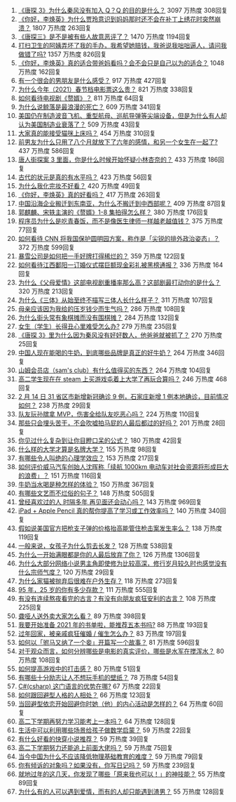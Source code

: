 1. [《唐探 3》为什么秦风没有加入 Q？Q 的目的是什么？](https://www.zhihu.com/question/444247052) 3097 万热度 308回复
1. [《你好，李焕英》为什么贾玲意识到妈妈那时还不会在补丁上绣花时突然崩溃？](https://www.zhihu.com/question/444267187) 1807 万热度 263回复
1. [《唐探三》是不是被有些人故意恶评了？](https://www.zhihu.com/question/444157762) 1470 万热度 1194回复
1. [打扫卫生的阿姨弄坏了我的手办，我希望她赔钱，我爸说我咄咄逼人，请问我做错了吗?](https://www.zhihu.com/question/442756818) 1357 万热度 826回复
1. [《你好，李焕英》真的适合带爸妈看吗？会不会只是自己以为的适合？](https://www.zhihu.com/question/444136127) 1048 万热度 162回复
1. [有一个很会的男朋友是什么感受？](https://www.zhihu.com/question/391872560) 917 万热度 427回复
1. [为什么今年（2021）春节档电影票这么贵？](https://www.zhihu.com/question/442391364) 821 万热度 338回复
1. [如何看待电视剧《赘婿》？](https://www.zhihu.com/question/444425031) 811 万热度 64回复
1. [为什么说鲸落是最浪漫的死亡？](https://www.zhihu.com/question/440958548) 609 万热度 341回复
1. [美国仍在制造波音飞机、重型航母、巡航导弹等尖端设备，但是为什么有人却认为美国制造业衰落了？](https://www.zhihu.com/question/443912700) 509 万热度 43回复
1. [大家真的能接受猫咪上床吗？](https://www.zhihu.com/question/442904528) 454 万热度 310回复
1. [前男友为什么只用了八个月就放下了六年的感情，和另一个女生在一起了?](https://www.zhihu.com/question/437014772) 437 万热度 586回复
1. [唐人街探案 3 里面，你是什么时候开始怀疑小林杏奈的？](https://www.zhihu.com/question/444524753) 433 万热度 186回复
1. [古代的状元是真的有水平吗？](https://www.zhihu.com/question/427239644) 423 万热度 56回复
1. [为什么我化完妆不好看？](https://www.zhihu.com/question/442640081) 420 万热度 49回复
1. [《你好，李焕英》真的好看吗？](https://www.zhihu.com/question/444200836) 417 万热度 263回复
1. [中国沿海企业搬迁到东南亚，为什么不搬迁到中西部呢？](https://www.zhihu.com/question/443763482) 409 万热度 87回复
1. [郭麒麟、宋轶主演的《赘婿》1-8 集拍得怎么样？](https://www.zhihu.com/question/444400689) 380 万热度 176回复
1. [程序员为什么是吃青春饭，而不是像医生律师一样越老越值钱？](https://www.zhihu.com/question/444102247) 375 万热度 77回复
1. [如何看待 CNN 将我国保护圆明园方案，称作是「尖锐的排外政治姿态」？](https://www.zhihu.com/question/444495574) 372 万热度 599回复
1. [暴雪公司是如何把一手好牌打得稀烂的？](https://www.zhihu.com/question/441098475) 359 万热度 122回复
1. [如何看待江西鄱阳一订婚仪式摆巨额现金彩礼被黑榜通报？](https://www.zhihu.com/question/444525387) 336 万热度 164回复
1. [为什么《父母爱情》这部电视剧重播率那么高？这部剧最打动你的是什么？](https://www.zhihu.com/question/425708262) 320 万热度 213回复
1. [为什么《三体》从始至终不描写三体人长什么样子？](https://www.zhihu.com/question/443422202) 311 万热度 107回复
1. [母亲应该因为我给的压岁钱少而生气吗？](https://www.zhihu.com/question/444206266) 286 万热度 108回复
1. [为什么街头常有象棋摊而没有围棋摊？](https://www.zhihu.com/question/444334861) 284 万热度 132回复
1. [女生（学生）长得丑心里难受怎么办?](https://www.zhihu.com/question/444280529) 279 万热度 235回复
1. [《唐探 3》里为什么因为秦风没有好好数人，他爸爸就被抓了？](https://www.zhihu.com/question/444120794) 270 万热度 25回复
1. [中国人现在能喝的牛奶，到底哪些品牌是真正的好牛奶？](https://www.zhihu.com/question/406534691) 264 万热度 346回复
1. [山姆会员店（sam's club）有什么值得买的东西？](https://www.zhihu.com/question/58897556) 264 万热度 104回复
1. [高二学生现在在 steam 上买游戏屯着上大学了再玩合算吗？](https://www.zhihu.com/question/437333279) 246 万热度 468回复
1. [2 月 14 日 31 省区市新增新冠确诊 9 例，石家庄新增 1 例本地确诊，目前情况如何？](https://www.zhihu.com/question/444499185) 238 万热度 29回复
1. [队友玩孙膑拿 MVP，伤害全给队友吃恶心吗？](https://www.zhihu.com/question/444126709) 224 万热度 110回复
1. [那些只会埋头苦干，不会吹嘘拍马屁的人最后都过的好吗？](https://www.zhihu.com/question/443803778) 201 万热度 28回复
1. [你见过什么复杂到让你目瞪口呆的公式？](https://www.zhihu.com/question/314444749) 180 万热度 42回复
1. [什么样的大学才算是名牌大学？](https://www.zhihu.com/question/440362268) 155 万热度 98回复
1. [有哪些令人叫绝的心理学效应？](https://www.zhihu.com/question/20357247) 153 万热度 217回复
1. [如何评价威马汽车创始人沈晖称「续航 1000km 电动车对社会资源将形成巨大的浪费」？](https://www.zhihu.com/question/440106593) 151 万热度 116回复
1. [牛奶当水喝是种怎样的体验？](https://www.zhihu.com/question/41816772) 150 万热度 367回复
1. [有哪些文艺而不烂俗的句子？](https://www.zhihu.com/question/384858847) 148 万热度 505回复
1. [曾经喜欢过的人  时隔多年  再见面还会动心吗？](https://www.zhihu.com/question/436416189) 143 万热度 969回复
1. [iPad + Apple Pencil 真的帮你提高了学习或工作效率吗？](https://www.zhihu.com/question/319011403) 140 万热度 340回复
1. [假如说美国官方把枪支子弹的价格抬高能管住枪击案发生率么？](https://www.zhihu.com/question/443399024) 138 万热度 119回复
1. [一般来说，女孩子为什么剪去长发？](https://www.zhihu.com/question/443395392) 128 万热度 538回复
1. [为什么一开始满眼都是你的人最后放弃了你？](https://www.zhihu.com/question/437654996) 126 万热度 1306回复
1. [为什么大部分网络小说男主角即使修为比较高深，修行岁月较久时也感觉没有什么宗师气度？](https://www.zhihu.com/question/444555645) 120 万热度 29回复
1. [为什么家猫被抛弃后很难在户外生存？](https://www.zhihu.com/question/430534419) 118 万热度 273回复
1. [95 年，25 岁的你有多少存款？](https://www.zhihu.com/question/414209302) 111 万热度 555回复
1. [有没有连续熬夜看完的古言？有没有向朋友疯狂安利的古言？](https://www.zhihu.com/question/367566060) 108 万热度 225回复
1. [聋哑人送外卖大家怎么看？](https://www.zhihu.com/question/68568499) 89 万热度 398回复
1. [我要开始准备 2021 年的书单啦，能推荐五本书吗?](https://www.zhihu.com/question/435930097) 88 万热度 193回复
1. [过年回家，被亲戚疯狂催婚 / 催生怎么办？](https://www.zhihu.com/question/443338379) 83 万热度 197回复
1. [如何以「驸马又纳了一个妾」开篇写一个故事？](https://www.zhihu.com/question/392975374) 81 万热度 596回复
1. [对于观众而言，如何分辨哪些是电影的真实评价，哪些是水军在搅浑水？](https://www.zhihu.com/question/444229926) 80 万热度 108回复
1. [如何提高游戏中的打击感？](https://www.zhihu.com/question/20344728) 80 万热度 51回复
1. [有哪些十分励志让人不想玩手机的壁纸？](https://www.zhihu.com/question/267009223) 78 万热度 54回复
1. [C#(csharp) 这门语言的优势在哪?](https://www.zhihu.com/question/444221405) 67 万热度 22回复
1. [如何跟回避型人格的人相处？](https://www.zhihu.com/question/416440367) 66 万热度 123回复
1. [当回避型依恋开始回避你时她（他）的内心活动是怎样的？](https://www.zhihu.com/question/337217828) 64 万热度 60回复
1. [高二下学期再努力学习能考上一本吗？](https://www.zhihu.com/question/443937418) 64 万热度 128回复
1. [生活中可以利用哪些场景给孩子做数学启蒙？](https://www.zhihu.com/question/386686608) 59 万热度 22回复
1. [有什么好看的快穿小说推荐？](https://www.zhihu.com/question/440243405) 59 万热度 39回复
1. [高二下学期努力还能追上前面大佬吗？](https://www.zhihu.com/question/438376447) 59 万热度 75回复
1. [当今中国为什么不应该降低物理基础教育的难度？](https://www.zhihu.com/question/277106464) 59 万热度 79回复
1. [你有倾诉的对象吗？如果没有，你写日记吗？](https://www.zhihu.com/question/442066788) 59 万热度 239回复
1. [就地过年的这几天，你发现了哪些「原来我也可以！」的神技能？](https://www.zhihu.com/question/444500424) 55 万热度 89回复
1. [为什么有的人可以遇到爱情，而有的人却只能遇到渣男？](https://www.zhihu.com/question/363549975) 55 万热度 128回复